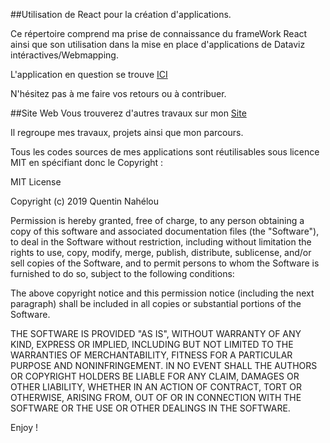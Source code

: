 ##Utilisation de React pour la création d'applications.

 Ce répertoire comprend ma prise de connaissance du frameWork React ainsi que son utilisation dans la mise en place d'applications de Dataviz intéractives/Webmapping.

 L'application en question se trouve [ICI](https://nahelou.github.io/apps/)

 N'hésitez pas à me faire vos retours ou à contribuer.

##Site Web
Vous trouverez d'autres travaux sur mon [Site](https://nahelou.github.io/site/)

Il regroupe mes travaux, projets ainsi que mon parcours.

Tous les codes sources de mes applications sont réutilisables sous licence MIT en spécifiant donc le Copyright :

MIT License

Copyright (c) 2019 Quentin Nahélou

Permission is hereby granted, free of charge, to any person obtaining a copy of this software and associated documentation files (the "Software"), to deal in the Software without restriction, including without limitation the rights to use, copy, modify, merge, publish, distribute, sublicense, and/or sell copies of the Software, and to permit persons to whom the Software is furnished to do so, subject to the following conditions:

The above copyright notice and this permission notice (including the next paragraph) shall be included in all copies or substantial portions of the Software.

THE SOFTWARE IS PROVIDED "AS IS", WITHOUT WARRANTY OF ANY KIND, EXPRESS OR IMPLIED, INCLUDING BUT NOT LIMITED TO THE WARRANTIES OF MERCHANTABILITY, FITNESS FOR A PARTICULAR PURPOSE AND NONINFRINGEMENT. IN NO EVENT SHALL THE AUTHORS OR COPYRIGHT HOLDERS BE LIABLE FOR ANY CLAIM, DAMAGES OR OTHER LIABILITY, WHETHER IN AN ACTION OF CONTRACT, TORT OR OTHERWISE, ARISING FROM, OUT OF OR IN CONNECTION WITH THE SOFTWARE OR THE USE OR OTHER DEALINGS IN THE SOFTWARE.

Enjoy !
